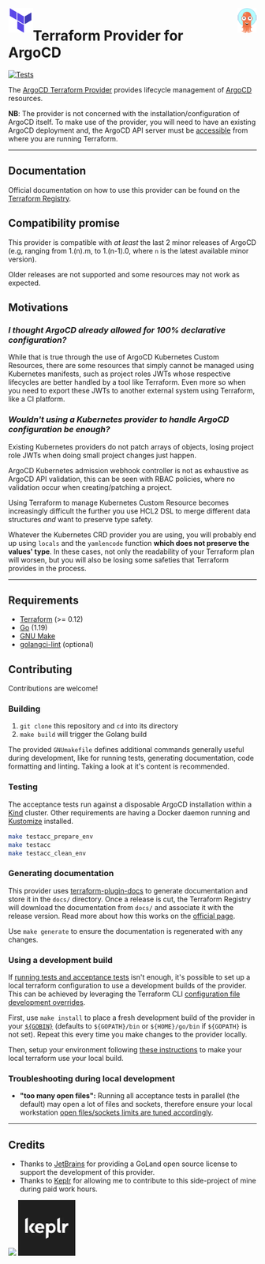 <a href="https://terraform.io">
    <img src=".github/tf.png" alt="Terraform logo" title="Terraform" align="left" height="50" />
</a>

<a href="https://argoproj.github.io/cd">
    <img src=".github/argo-cd.png" alt="Terraform logo" title="Terraform" align="right" height="50" />
</a>

# Terraform Provider for ArgoCD

[![Tests](https://github.com/oboukili/terraform-provider-argocd/actions/workflows/tests.yml/badge.svg)](https://github.com/oboukili/terraform-provider-argocd/actions/workflows/tests.yml)

The [ArgoCD Terraform
Provider](https://registry.terraform.io/providers/oboukili/argocd/latest/docs)
provides lifecycle management of
[ArgoCD](https://argo-cd.readthedocs.io/en/stable/) resources.

**NB**: The provider is not concerned with the installation/configuration of
ArgoCD itself. To make use of the provider, you will need to have an existing
ArgoCD deployment and, the ArgoCD API server must be
[accessible](https://argo-cd.readthedocs.io/en/stable/getting_started/#3-access-the-argo-cd-api-server)
from where you are running Terraform.

---

## Documentation

Official documentation on how to use this provider can be found on the
[Terraform
Registry](https://registry.terraform.io/providers/oboukili/argocd/latest/docs).

## Compatibility promise

This provider is compatible with _at least_ the last 2 minor releases of ArgoCD
(e.g, ranging from 1.(n).m, to 1.(n-1).0, where `n` is the latest available
minor version).

Older releases are not supported and some resources may not work as expected.

## Motivations

### *I thought ArgoCD already allowed for 100% declarative configuration?*

While that is true through the use of ArgoCD Kubernetes Custom Resources, there
are some resources that simply cannot be managed using Kubernetes manifests,
such as project roles JWTs whose respective lifecycles are better handled by a
tool like Terraform. Even more so when you need to export these JWTs to another
external system using Terraform, like a CI platform.

### *Wouldn't using a Kubernetes provider to handle ArgoCD configuration be enough?*

Existing Kubernetes providers do not patch arrays of objects, losing project
role JWTs when doing small project changes just happen.

ArgoCD Kubernetes admission webhook controller is not as exhaustive as ArgoCD
API validation, this can be seen with RBAC policies, where no validation occur
when creating/patching a project.

Using Terraform to manage Kubernetes Custom Resource becomes increasingly
difficult the further you use HCL2 DSL to merge different data structures *and*
want to preserve type safety.

Whatever the Kubernetes CRD provider you are using, you will probably end up
using `locals` and the `yamlencode` function **which does not preserve the
values' type**. In these cases, not only the readability of your Terraform plan
will worsen, but you will also be losing some safeties that Terraform provides
in the process.

---

## Requirements

* [Terraform](https://www.terraform.io/downloads) (>= 0.12)
* [Go](https://go.dev/doc/install) (1.19)
* [GNU Make](https://www.gnu.org/software/make/)
* [golangci-lint](https://golangci-lint.run/usage/install/#local-installation) (optional)
 

## Contributing

Contributions are welcome! 

### Building

1. `git clone` this repository and `cd` into its directory
2. `make build` will trigger the Golang build

The provided `GNUmakefile` defines additional commands generally useful during
development, like for running tests, generating documentation, code formatting
and linting. Taking a look at it's content is recommended.

### Testing

The acceptance tests run against a disposable ArgoCD installation within a
[Kind](https://github.com/kubernetes-sigs/kind) cluster. Other requirements are
having a Docker daemon running and
[Kustomize](https://kubectl.docs.kubernetes.io/installation/kustomize/)
installed.

```sh
make testacc_prepare_env
make testacc
make testacc_clean_env
```

### Generating documentation

This provider uses [terraform-plugin-docs](https://github.com/hashicorp/terraform-plugin-docs/)
to generate documentation and store it in the `docs/` directory.
Once a release is cut, the Terraform Registry will download the documentation from `docs/`
and associate it with the release version. Read more about how this works on the
[official page](https://www.terraform.io/registry/providers/docs).

Use `make generate` to ensure the documentation is regenerated with any changes.

### Using a development build

If [running tests and acceptance tests](#testing) isn't enough, it's possible to
set up a local terraform configuration to use a development builds of the
provider. This can be achieved by leveraging the Terraform CLI [configuration
file development
overrides](https://www.terraform.io/cli/config/config-file#development-overrides-for-provider-developers).

First, use `make install` to place a fresh development build of the provider in
your
[`${GOBIN}`](https://pkg.go.dev/cmd/go#hdr-Compile_and_install_packages_and_dependencies)
(defaults to `${GOPATH}/bin` or `${HOME}/go/bin` if `${GOPATH}` is not set).
Repeat this every time you make changes to the provider locally.

Then, setup your environment following [these
instructions](https://www.terraform.io/plugin/debugging#terraform-cli-development-overrides)
to make your local terraform use your local build.

### Troubleshooting during local development

* **"too many open files":** Running all acceptance tests in parallel (the
  default) may open a lot of files and sockets, therefore ensure your local
  workstation [open files/sockets limits are tuned
  accordingly](https://k6.io/docs/misc/fine-tuning-os).

---

## Credits

* Thanks to [JetBrains](https://www.jetbrains.com/?from=terraform-provider-argocd) for providing a GoLand open source license to support the development of this provider.
* Thanks to [Keplr](https://www.welcometothejungle.com/fr/companies/keplr) for allowing me to contribute to this side-project of mine during paid work hours.

![](sponsors/jetbrains.svg?display=inline-block) ![](sponsors/keplr.png?display=inline-block)

